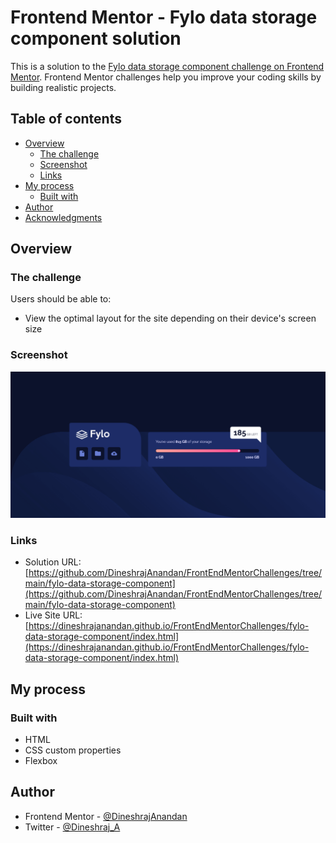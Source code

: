 # Frontend Mentor - Fylo data storage component solution

This is a solution to the [Fylo data storage component challenge on Frontend Mentor](https://www.frontendmentor.io/challenges/fylo-data-storage-component-1dZPRbV5n). Frontend Mentor challenges help you improve your coding skills by building realistic projects. 

## Table of contents

- [Overview](#overview)
  - [The challenge](#the-challenge)
  - [Screenshot](#screenshot)
  - [Links](#links)
- [My process](#my-process)
  - [Built with](#built-with)
- [Author](#author)
- [Acknowledgments](#acknowledgments)

## Overview

### The challenge

Users should be able to:

- View the optimal layout for the site depending on their device's screen size

### Screenshot

![](./screenshot.png)

### Links

- Solution URL: [https://github.com/DineshrajAnandan/FrontEndMentorChallenges/tree/main/fylo-data-storage-component](https://github.com/DineshrajAnandan/FrontEndMentorChallenges/tree/main/fylo-data-storage-component)
- Live Site URL: [https://dineshrajanandan.github.io/FrontEndMentorChallenges/fylo-data-storage-component/index.html](https://dineshrajanandan.github.io/FrontEndMentorChallenges/fylo-data-storage-component/index.html)

## My process

### Built with

- HTML
- CSS custom properties
- Flexbox

## Author

- Frontend Mentor - [@DineshrajAnandan](https://www.frontendmentor.io/profile/DineshrajAnandan)
- Twitter - [@Dineshraj_A](https://www.twitter.com/Dineshraj_A)
